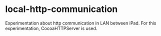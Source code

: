 local-http-communication
===================

Experimentation about http communication in LAN between iPad.  For this experimentation, CocoaHTTPServer is used.